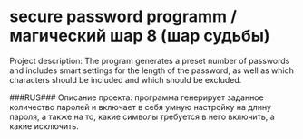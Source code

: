 # secure password programm / магический шар 8 (шар судьбы)
Project description: The program generates a preset number of passwords and includes smart settings for the length of the password, as well as which characters should be included and which should be excluded.


###RUS###
Описание проекта: программа генерирует заданное количество паролей и включает в себя умную настройку на длину пароля, а также на то, какие символы требуется в него включить, а какие исключить.